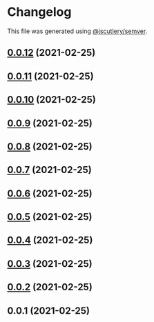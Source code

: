 # Changelog

This file was generated using [@jscutlery/semver](https://github.com/jscutlery/semver).

## [0.0.12](/compare/v0.0.11...v0.0.12) (2021-02-25)



## [0.0.11](/compare/v0.0.10...v0.0.11) (2021-02-25)



## [0.0.10](/compare/v0.0.9...v0.0.10) (2021-02-25)



## [0.0.9](/compare/v0.0.8...v0.0.9) (2021-02-25)



## [0.0.8](/compare/v0.0.7...v0.0.8) (2021-02-25)



## [0.0.7](/compare/v0.0.6...v0.0.7) (2021-02-25)



## [0.0.6](/compare/v0.0.5...v0.0.6) (2021-02-25)



## [0.0.5](/compare/v0.0.4...v0.0.5) (2021-02-25)



## [0.0.4](/compare/v0.0.3...v0.0.4) (2021-02-25)



## [0.0.3](/compare/v0.0.2...v0.0.3) (2021-02-25)



## [0.0.2](/compare/v0.0.1...v0.0.2) (2021-02-25)



## 0.0.1 (2021-02-25)
